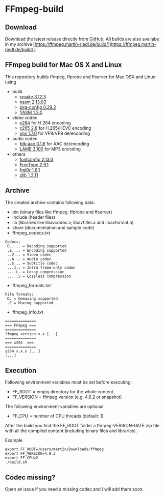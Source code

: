 # FFmpeg-build
## Download
Download the latest release directly from [GitHub](https://github.com/martinr92/ffmpeg-build/releases).
All builds are also availabe in my archive [https://ffmpeg.martin-riedl.de/build/](https://ffmpeg.martin-riedl.de/build/).

## FFmpeg build for Mac OS X and Linux
This repository builds ffmpeg, ffprobe and ffserver for Mac OSX and Linux using
- build
    - [cmake 3.12.3](https://cmake.org/)
    - [nasm 2.13.03](http://www.nasm.us/)
    - [pkg-config 0.29.2](https://www.freedesktop.org/wiki/Software/pkg-config/)
    - [YASM 1.3.0](http://yasm.tortall.net/)
- video codec
    - [x264](http://www.videolan.org/developers/x264.html) for H.264 encoding
    - [x265 2.8](http://x265.org/) for H.265/HEVC encoding
    - [vpx 1.7.0](https://www.webmproject.org/) for VP8/VP9 de/encoding
- audio codec
    - [fdk-aac 0.1.6](https://sourceforge.net/projects/opencore-amr/) for AAC de/encoding
    - [LAME 3.100](http://lame.sourceforge.net/) for MP3 encoding
- others
    - [fontconfig 2.13.0](https://www.freedesktop.org/wiki/Software/fontconfig/)
    - [FreeType 2.9.1](https://www.freetype.org/)
    - [frei0r 1.6.1](https://frei0r.dyne.org/)
    - [zlib 1.2.11](https://zlib.net/)

## Archive
The created archive contains following data:
- bin (binary files like ffmpeg, ffprobe and ffserver)
- include (header files)
- lib (libraries like libavcodec.a, libavfilter.a and libavformat.a)
- share (documentation and sample code)
- ffmpeg_codecs.txt
```
Codecs:
 D..... = Decoding supported
 .E.... = Encoding supported
 ..V... = Video codec
 ..A... = Audio codec
 ..S... = Subtitle codec
 ...I.. = Intra frame-only codec
 ....L. = Lossy compression
 .....S = Lossless compression
```
- ffmpeg_formats.txt
```
File formats:
 D. = Demuxing supported
 .E = Muxing supported
```
- ffmpeg_info.txt
```
==============
=== FFmpeg ===
==============
ffmpeg version x.x [...]
==============
=== x264  ===
==============
x264 x.x.x [...]
[...]
```

## Execution
Following environment variables must be set before executing:
- FF_ROOT = empty directory for the whole content
- FF_VERSION = ffmpeg version (e.g. 4.0.2 or snapshot)

The following environment variables are optional:
- FF_CPU = number of CPU threads (default: 1)

After the build you find the FF_ROOT folder a ffmpeg-VERSION-DATE.zip file with all the compiled content (including binary files and libraries).

Example
```
export FF_ROOT=/Users/martin/Downloads/ffmpeg
export FF_VERSION=4.0.3
export FF_CPU=2
./build.sh
```

## Codec missing?
Open an issue if you need a missing codec and I will add them soon.
